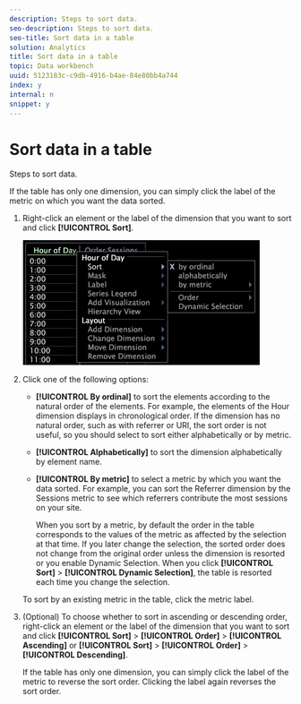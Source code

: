 ```yaml
---
description: Steps to sort data.
seo-description: Steps to sort data.
seo-title: Sort data in a table
solution: Analytics
title: Sort data in a table
topic: Data workbench
uuid: 5123183c-c9db-4916-b4ae-84e80bb4a744
index: y
internal: n
snippet: y
---
```


# Sort data in a table

Steps to sort data.

If the table has only one dimension, you can simply click the label of the metric on which you want the data sorted.

1. Right-click an element or the label of the dimension that you want to sort and click **[!UICONTROL Sort]**.

   ![](assets/mnu_Table_Sort.png)

1. Click one of the following options:

    * **[!UICONTROL By ordinal]** to sort the elements according to the natural order of the elements. For example, the elements of the Hour dimension displays in chronological order. If the dimension has no natural order, such as with referrer or URI, the sort order is not useful, so you should select to sort either alphabetically or by metric. 
    * **[!UICONTROL Alphabetically]** to sort the dimension alphabetically by element name. 
    * **[!UICONTROL By metric]** to select a metric by which you want the data sorted. For example, you can sort the Referrer dimension by the Sessions metric to see which referrers contribute the most sessions on your site.

      When you sort by a metric, by default the order in the table corresponds to the values of the metric as affected by the selection at that time. If you later change the selection, the sorted order does not change from the original order unless the dimension is resorted or you enable Dynamic Selection. When you click **[!UICONTROL Sort]** > **[!UICONTROL Dynamic Selection]**, the table is resorted each time you change the selection.

   To sort by an existing metric in the table, click the metric label. 

1. (Optional) To choose whether to sort in ascending or descending order, right-click an element or the label of the dimension that you want to sort and click **[!UICONTROL Sort]** > **[!UICONTROL Order]** > **[!UICONTROL Ascending]** or **[!UICONTROL Sort]** > **[!UICONTROL Order]** > **[!UICONTROL Descending]**.

   If the table has only one dimension, you can simply click the label of the metric to reverse the sort order. Clicking the label again reverses the sort order.

